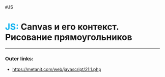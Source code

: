 #JS
# <font color="#00b0f0">JS:</font> Canvas и его контекст. Рисование прямоугольников
---
### Outer links:
- https://metanit.com/web/javascript/21.1.php